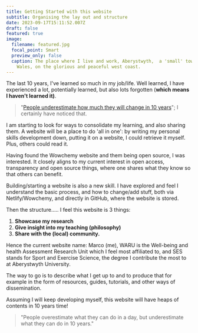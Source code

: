 ```yaml
---
title: Getting Started with this website
subtitle: Organising the lay out and structure
date: 2023-09-17T15:11:52.007Z
draft: false
featured: true
image:
  filename: featured.jpg
  focal_point: Smart
  preview_only: false
  caption: The place where I live and work, Aberystwyth,  a 'small' town in (mid)
    Wales, on the glorious and peaceful west coast.
---
```

T﻿he last 10 years, I've learned so much in my job/life. Well learned, I have experienced a lot, potentially learned, but also lots forgotten (**which means I haven't learned it)**. 

> "﻿[P﻿eople underestimate how much they will change in 10 years](https://www.ted.com/talks/dan_gilbert_the_psychology_of_your_future_self)"; I certainly have noticed that.

I﻿ am starting to look for ways to consolidate my learning, and also sharing them. A website will be a place to do 'all in one': by writing my personal skills development down, putting it on a website, I could retrieve it myself. Plus, others could read it.

Having found the Wowchemy website and them being open source, I was interested.  It closely aligns to my current interest in open access, transparency and open source things, where one shares what they know so that others can benefit. 

Building/starting a website is also a new skill. I have explored and feel I understand the basic process, and how to change/add stuff, both via Netlify/Wowchemy, and directly in GitHub, where the website is stored.  

Then the structure..... I feel this website is 3 things:

1. **Showcase my research**
2. **Give insight into my teaching (philosophy)**
3. **S﻿hare with the (local) community.**

H﻿ence the current website name: Marco (me), WARU is the Well-being and health Assessment Research Unit which I feel most affiliated to, and SES stands for Sport and Exercise Science, the degree I contribute the most to at Aberystwyth University. 

T﻿he way to go is to describe what I get up to and to produce that for example in the form of resources, guides, tutorials, and other ways of dissemination.

A﻿ssuming I will keep developing myself, this website will have heaps of contents in 10 years time!

> "﻿People overestimate what they can do in a day, but underestimate what they can do in 10 years."